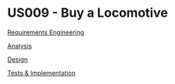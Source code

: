 # US009 - Buy a Locomotive

[Requirements Engineering](01.requirements-engineering/US009-requirements)

[Analysis](02.analysis/US009-analysis)

[Design](03.design/US009-design)

[Tests & Implementation](04.tests-and-implementation/US009-tests-and-implementation)